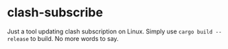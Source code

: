 # clash-subscribe
Just a tool updating clash subscription on Linux.
Simply use `cargo build --release` to build. No more words to say.
